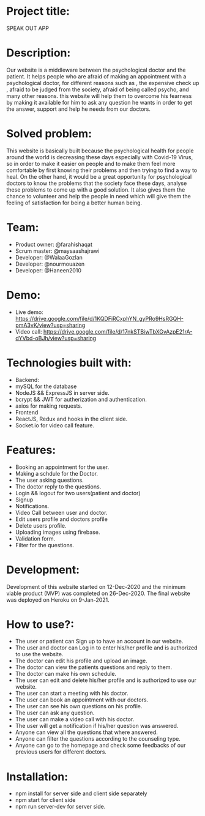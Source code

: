 # Project title:
 SPEAK OUT APP
 
# Description:
Our website is a middleware between the psychological doctor and the patient.
It helps people who are afraid of making an appointment with a psychological doctor, for different reasons such as , the expensive check up , afraid to be judged from the society, afraid of being called psycho, and many other reasons. this website will help them to overcome his fearness by making it available for him to ask any question he wants in order to get the answer, support and help he needs from our doctors.

# Solved problem:
This website is basically built because the psychological health for people around the world is decreasing these days especially with Covid-19 Virus, so in order to make it easier on people and to make them feel more comfortable by first knowing their problems and then trying to find a way to heal. On the other hand, it would be a great opportunity for psychological doctors to know the problems that the society face these days, analyse these problems to come up with a good solution. It also gives them the chance to volunteer and help the people in need which will give them the feeling of satisfaction for being a better human being.

# Team:
- Product owner: @farahishaqat
- Scrum master: @maysaashajrawi
- Developer: @WalaaGozlan
- Developer: @nourmouazen
- Developer: @Haneen2010

# Demo:
- Live demo: https://drive.google.com/file/d/1KQDFiRCxphYN_gyPRo9HsRGQH-pmA3vK/view?usp=sharing
- Video call: https://drive.google.com/file/d/17nkSTBiwTbXGvAzpE21rA-dYVbd-oBJh/view?usp=sharing

# Technologies built with:
- Backend:
- mySQL for the database
- NodeJS && ExpressJS in server side.
- bcrypt && JWT for autherization and authentication.
- axios for making requests.
- Frontend
- ReactJS, Redux and hooks in the client side.
- Socket.io for video call feature.

# Features:
- Booking an appointment for the user.
- Making a schdule for the Doctor.
- The user asking questions.
- The doctor reply to the questions.
- Login && logout for two users(patient and doctor)
- Signup
- Notifications.
- Video Call between user and doctor.
- Edit users profile and doctors profile
- Delete users profile.
- Uploading images using firebase.
- Validation form.
- Filter for the questions.

# Development:
Development of this website started on 12-Dec-2020 and the minimum viable product (MVP) was completed on 26-Dec-2020.
The final website was deployed on Heroku on 9-Jan-2021.

# How to use?:
- The user or patient can Sign up to have an account in our website.
- The user and doctor can Log in to enter his/her profile and is authorized to use the website.
- The doctor can edit his profile and upload an image.
- The doctor can view the patients questions and reply to them.
- The doctor can make his own schedule.
- The user can edit and delete his/her profile and is authorized to use our website.
- The user can start a meeting with his doctor.
- The user can book an appointment with our doctors.
- The user can see his own questions on his profile.
- The user can ask any question.
- The user can make a video call with his doctor.
- The user will get a notification if his/her question was answered.
- Anyone can view all the questions that where answered.
- Anyone can filter the questions according to the counseling type.
- Anyone can go to the homepage and check some feedbacks of our previous users for different doctors.

# Installation:
- npm install for server side and client side separately
- npm start for client side
- npm run server-dev for server side.
